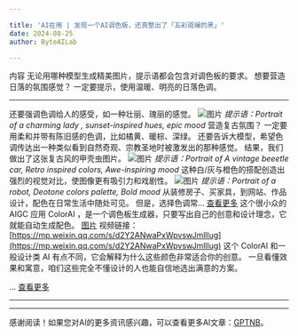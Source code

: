 ```yaml
---

title: 'AI在用 | 发现一个AI调色板，还真整出了「五彩斑斓的黑」'
date: 2024-08-25
author: ByteAILab

---
```


内容
无论用哪种模型生成精美图片，提示语都会包含对调色板的要求。
想要营造日落的氛围感觉？
一定要提示，使用温暖、明亮的日落色调。

---

还要强调色调给人的感受，如一种壮丽、瑰丽的感觉。
![图片](https://image.jiqizhixin.com/uploads/editor/c5f5da39-6985-42b5-8bfa-cc296ae4343e/640.png)
*提示语：Portrait of  a charming lady , sunset-inspired hues, epic mood*
营造复古氛围？
一定要用柔和并带有陈旧感的色调，比如橘黄、暖棕、深绿。
还要告诉大模型，希望色调传达出一种类似看到自然奇观、宗教圣地时被激发出的那种感觉。
结果，我们做出了这张复古风的甲壳虫图片。
![图片](https://image.jiqizhixin.com/uploads/editor/24c4cdad-049f-4f99-81ee-964b860032b9/640.png)
*提示语：Portrait of A vintage beeetle car, Retro inspired colors, Awe-inspiring mood*
这种白/灰与橙色的搭配创造出强烈的视觉对比，使图像更有吸引力和戏剧性。
![图片](https://image.jiqizhixin.com/uploads/editor/59106033-8dd7-42ce-bdd0-e86d4df03459/640.png)
*提示语：Portrait of a robot, Deotone colors palette, Bold mood*
从装修房子、买家具，到网站、作品设计，配色在日常生活中随处可见。
但是，选择色调常...
[查看更多](https://mp.weixin.qq.com/s/d2Y2ANwaPxWpvswJmlllug)
这个很小众的 AIGC 应用 ColorAI  ，是一个调色板生成器，只要写出自己的创意和设计理念，它就能自动生成配色。
[图片](https://image.jiqizhixin.com/uploads/editor/6fe2b23f-4417-45eb-93cb-08780cef5833/1724400887384.png)
视频链接：[https://mp.weixin.qq.com/s/d2Y2ANwaPxWpvswJmlllug](https://mp.weixin.qq.com/s/d2Y2ANwaPxWpvswJmlllug)
这个 ColorAI 和一般设计类 AI 有点不同，它会解释为什么这些颜色非常适合你的创意。
一旦看懂效果和寓意，咱们这些完全不懂设计的人也能自信地选出满意的方案。

...
[查看更多](https://mp.weixin.qq.com/s/d2Y2ANwaPxWpvswJmlllug)

---
---
感谢阅读！如果您对AI的更多资讯感兴趣，可以查看更多AI文章：[GPTNB](https://gptnb.com)。